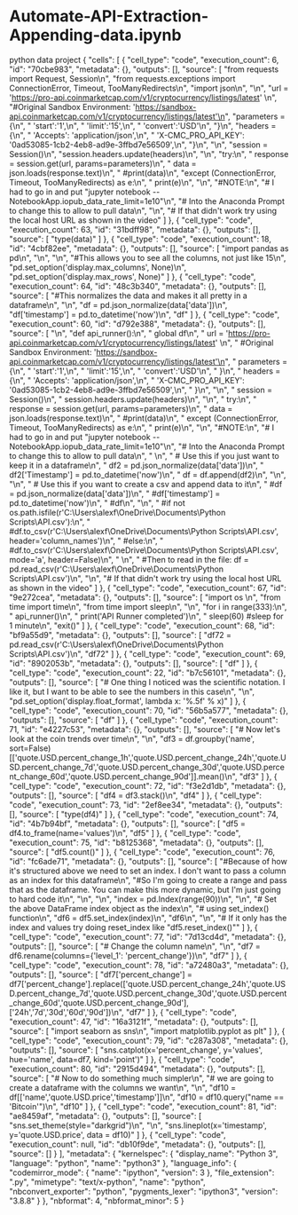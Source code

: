# Automate-API-Extraction-Appending-data.ipynb
python data project
{
 "cells": [
  {
   "cell_type": "code",
   "execution_count": 6,
   "id": "70cbe983",
   "metadata": {},
   "outputs": [],
   "source": [
    "from requests import Request, Session\n",
    "from requests.exceptions import ConnectionError, Timeout, TooManyRedirects\n",
    "import json\n",
    "\n",
    "url = 'https://pro-api.coinmarketcap.com/v1/cryptocurrency/listings/latest' \n",
    "#Original Sandbox Environment: 'https://sandbox-api.coinmarketcap.com/v1/cryptocurrency/listings/latest'\n",
    "parameters = {\n",
    "  'start':'1',\n",
    "  'limit':'15',\n",
    "  'convert':'USD'\n",
    "}\n",
    "headers = {\n",
    "  'Accepts': 'application/json',\n",
    "  'X-CMC_PRO_API_KEY': '0ad53085-1cb2-4eb8-ad9e-3ffbd7e56509',\n",
    "}\n",
    "\n",
    "session = Session()\n",
    "session.headers.update(headers)\n",
    "\n",
    "try:\n",
    "  response = session.get(url, params=parameters)\n",
    "  data = json.loads(response.text)\n",
    "  #print(data)\n",
    "except (ConnectionError, Timeout, TooManyRedirects) as e:\n",
    "  print(e)\n",
    "\n",
    "#NOTE:\n",
    "# I had to go in and put \"jupyter notebook --NotebookApp.iopub_data_rate_limit=1e10\"\n",
    "# Into the Anaconda Prompt to change this to allow to pull data\n",
    "\n",
    "# If that didn't work try using the local host URL as shown in the video"
   ]
  },
  {
   "cell_type": "code",
   "execution_count": 63,
   "id": "31bdff98",
   "metadata": {},
   "outputs": [],
   "source": [
    "type(data)"
   ]
  },
  {
   "cell_type": "code",
   "execution_count": 18,
   "id": "4cbf82ee",
   "metadata": {},
   "outputs": [],
   "source": [
    "import pandas as pd\n",
    "\n",
    "\n",
    "#This allows you to see all the columns, not just like 15\n",
    "pd.set_option('display.max_columns', None)\n",
    "pd.set_option('display.max_rows', None)"
   ]
  },
  {
   "cell_type": "code",
   "execution_count": 64,
   "id": "48c3b340",
   "metadata": {},
   "outputs": [],
   "source": [
    "#This normalizes the data and makes it all pretty in a dataframe\n",
    "\n",
    "df = pd.json_normalize(data['data'])\n",
    "df['timestamp'] = pd.to_datetime('now')\n",
    "df"
   ]
  },
  {
   "cell_type": "code",
   "execution_count": 60,
   "id": "d792e388",
   "metadata": {},
   "outputs": [],
   "source": [
    "\n",
    "def api_runner():\n",
    "    global df\n",
    "    url = 'https://pro-api.coinmarketcap.com/v1/cryptocurrency/listings/latest' \n",
    "    #Original Sandbox Environment: 'https://sandbox-api.coinmarketcap.com/v1/cryptocurrency/listings/latest'\n",
    "    parameters = {\n",
    "      'start':'1',\n",
    "      'limit':'15',\n",
    "      'convert':'USD'\n",
    "    }\n",
    "    headers = {\n",
    "      'Accepts': 'application/json',\n",
    "      'X-CMC_PRO_API_KEY': '0ad53085-1cb2-4eb8-ad9e-3ffbd7e56509',\n",
    "    }\n",
    "\n",
    "    session = Session()\n",
    "    session.headers.update(headers)\n",
    "\n",
    "    try:\n",
    "      response = session.get(url, params=parameters)\n",
    "      data = json.loads(response.text)\n",
    "      #print(data)\n",
    "    except (ConnectionError, Timeout, TooManyRedirects) as e:\n",
    "      print(e)\n",
    "\n",
    "#NOTE:\n",
    "# I had to go in and put \"jupyter notebook --NotebookApp.iopub_data_rate_limit=1e10\"\n",
    "# Into the Anaconda Prompt to change this to allow to pull data\n",
    "    \n",
    "    # Use this if you just want to keep it in a dataframe\n",
    "    df2 = pd.json_normalize(data['data'])\n",
    "    df2['Timestamp'] = pd.to_datetime('now')\n",
    "    df = df.append(df2)\n",
    "\n",
    "\n",
    "    # Use this if you want to create a csv and append data to it\n",
    "    #df = pd.json_normalize(data['data'])\n",
    "    #df['timestamp'] = pd.to_datetime('now')\n",
    "    #df\n",
    "\n",
    "    #if not os.path.isfile(r'C:\\Users\\alexf\\OneDrive\\Documents\\Python Scripts\\API.csv'):\n",
    "        #df.to_csv(r'C:\\Users\\alexf\\OneDrive\\Documents\\Python Scripts\\API.csv', header='column_names')\n",
    "    #else:\n",
    "        #df.to_csv(r'C:\\Users\\alexf\\OneDrive\\Documents\\Python Scripts\\API.csv', mode='a', header=False)\n",
    "        \n",
    "    #Then to read in the file: df = pd.read_csv(r'C:\\Users\\alexf\\OneDrive\\Documents\\Python Scripts\\API.csv')\n",
    "\n",
    "# If that didn't work try using the local host URL as shown in the video"
   ]
  },
  {
   "cell_type": "code",
   "execution_count": 67,
   "id": "9e272cea",
   "metadata": {},
   "outputs": [],
   "source": [
    "import os \n",
    "from time import time\n",
    "from time import sleep\n",
    "\n",
    "for i in range(333):\n",
    "    api_runner()\n",
    "    print('API Runner completed')\n",
    "    sleep(60) #sleep for 1 minute\n",
    "exit()"
   ]
  },
  {
   "cell_type": "code",
   "execution_count": 68,
   "id": "bf9a55d9",
   "metadata": {},
   "outputs": [],
   "source": [
    "df72 = pd.read_csv(r'C:\\Users\\alexf\\OneDrive\\Documents\\Python Scripts\\API.csv')\n",
    "df72"
   ]
  },
  {
   "cell_type": "code",
   "execution_count": 69,
   "id": "8902053b",
   "metadata": {},
   "outputs": [],
   "source": [
    "df"
   ]
  },
  {
   "cell_type": "code",
   "execution_count": 22,
   "id": "b7c56101",
   "metadata": {},
   "outputs": [],
   "source": [
    "# One thing I noticed was the scientific notation. I like it, but I want to be able to see the numbers in this case\n",
    "\n",
    "pd.set_option('display.float_format', lambda x: '%.5f' % x)"
   ]
  },
  {
   "cell_type": "code",
   "execution_count": 70,
   "id": "56b5a577",
   "metadata": {},
   "outputs": [],
   "source": [
    "df"
   ]
  },
  {
   "cell_type": "code",
   "execution_count": 71,
   "id": "e4227c53",
   "metadata": {},
   "outputs": [],
   "source": [
    "# Now let's look at the coin trends over time\n",
    "\n",
    "df3 = df.groupby('name', sort=False)[['quote.USD.percent_change_1h','quote.USD.percent_change_24h','quote.USD.percent_change_7d','quote.USD.percent_change_30d','quote.USD.percent_change_60d','quote.USD.percent_change_90d']].mean()\n",
    "df3"
   ]
  },
  {
   "cell_type": "code",
   "execution_count": 72,
   "id": "f3e2d1db",
   "metadata": {},
   "outputs": [],
   "source": [
    "df4 = df3.stack()\n",
    "df4"
   ]
  },
  {
   "cell_type": "code",
   "execution_count": 73,
   "id": "2ef8ee34",
   "metadata": {},
   "outputs": [],
   "source": [
    "type(df4)"
   ]
  },
  {
   "cell_type": "code",
   "execution_count": 74,
   "id": "4b7b94bf",
   "metadata": {},
   "outputs": [],
   "source": [
    "df5 = df4.to_frame(name='values')\n",
    "df5"
   ]
  },
  {
   "cell_type": "code",
   "execution_count": 75,
   "id": "b8125368",
   "metadata": {},
   "outputs": [],
   "source": [
    "df5.count()"
   ]
  },
  {
   "cell_type": "code",
   "execution_count": 76,
   "id": "fc6ade71",
   "metadata": {},
   "outputs": [],
   "source": [
    "#Because of how it's structured above we need to set an index. I don't want to pass a column as an index for this dataframe\n",
    "#So I'm going to create a range and pass that as the dataframe. You can make this more dynamic, but I'm just going to hard code it\n",
    "\n",
    "\n",
    "index = pd.Index(range(90))\n",
    "\n",
    "# Set the above DataFrame index object as the index\n",
    "# using set_index() function\n",
    "df6 = df5.set_index(index)\n",
    "df6\n",
    "\n",
    "# If it only has the index and values try doing reset_index like \"df5.reset_index()\""
   ]
  },
  {
   "cell_type": "code",
   "execution_count": 77,
   "id": "7d13cd4d",
   "metadata": {},
   "outputs": [],
   "source": [
    "# Change the column name\n",
    "\n",
    "df7 = df6.rename(columns={'level_1': 'percent_change'})\n",
    "df7"
   ]
  },
  {
   "cell_type": "code",
   "execution_count": 78,
   "id": "a72480a3",
   "metadata": {},
   "outputs": [],
   "source": [
    "df7['percent_change'] = df7['percent_change'].replace(['quote.USD.percent_change_24h','quote.USD.percent_change_7d','quote.USD.percent_change_30d','quote.USD.percent_change_60d','quote.USD.percent_change_90d'],['24h','7d','30d','60d','90d'])\n",
    "df7"
   ]
  },
  {
   "cell_type": "code",
   "execution_count": 47,
   "id": "16a3121f",
   "metadata": {},
   "outputs": [],
   "source": [
    "import seaborn as sns\n",
    "import matplotlib.pyplot as plt"
   ]
  },
  {
   "cell_type": "code",
   "execution_count": 79,
   "id": "c287a308",
   "metadata": {},
   "outputs": [],
   "source": [
    "sns.catplot(x='percent_change', y='values', hue='name', data=df7, kind='point')"
   ]
  },
  {
   "cell_type": "code",
   "execution_count": 80,
   "id": "2915d494",
   "metadata": {},
   "outputs": [],
   "source": [
    "# Now to do something much simpler\n",
    "# we are going to create a dataframe with the columns we want\n",
    "\n",
    "df10 = df[['name','quote.USD.price','timestamp']]\n",
    "df10 = df10.query(\"name == 'Bitcoin'\")\n",
    "df10"
   ]
  },
  {
   "cell_type": "code",
   "execution_count": 81,
   "id": "ae8459af",
   "metadata": {},
   "outputs": [],
   "source": [
    "sns.set_theme(style=\"darkgrid\")\n",
    "\n",
    "sns.lineplot(x='timestamp', y='quote.USD.price', data = df10)"
   ]
  },
  {
   "cell_type": "code",
   "execution_count": null,
   "id": "db10f9de",
   "metadata": {},
   "outputs": [],
   "source": []
  }
 ],
 "metadata": {
  "kernelspec": {
   "display_name": "Python 3",
   "language": "python",
   "name": "python3"
  },
  "language_info": {
   "codemirror_mode": {
    "name": "ipython",
    "version": 3
   },
   "file_extension": ".py",
   "mimetype": "text/x-python",
   "name": "python",
   "nbconvert_exporter": "python",
   "pygments_lexer": "ipython3",
   "version": "3.8.8"
  }
 },
 "nbformat": 4,
 "nbformat_minor": 5
}
